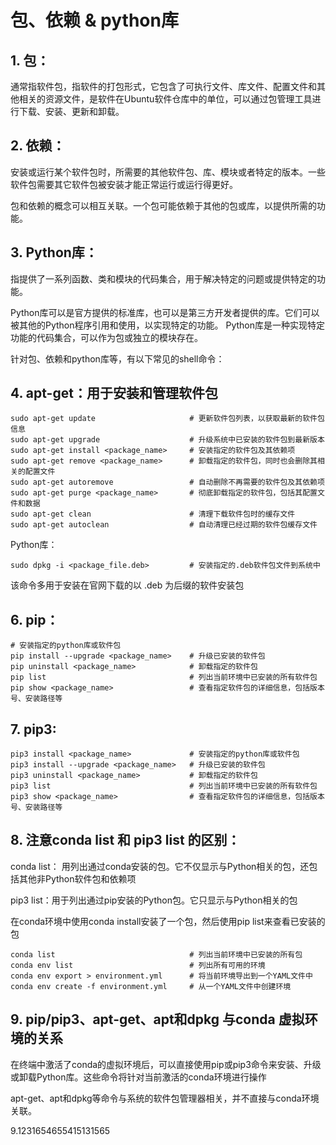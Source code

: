 # 包、依赖 & python库
## 1. 包：
通常指软件包，指软件的打包形式，它包含了可执行文件、库文件、配置文件和其他相关的资源文件，是软件在Ubuntu软件仓库中的单位，可以通过包管理工具进行下载、安装、更新和卸载。

## 2. 依赖：
安装或运行某个软件包时，所需要的其他软件包、库、模块或者特定的版本。一些软件包需要其它软件包被安装才能正常运行或运行得更好。

包和依赖的概念可以相互关联。一个包可能依赖于其他的包或库，以提供所需的功能。

## 3. Python库：
指提供了一系列函数、类和模块的代码集合，用于解决特定的问题或提供特定的功能。

Python库可以是官方提供的标准库，也可以是第三方开发者提供的库。它们可以被其他的Python程序引用和使用，以实现特定的功能。
Python库是一种实现特定功能的代码集合，可以作为包或独立的模块存在。

针对包、依赖和python库等，有以下常见的shell命令：

## 4. apt-get：用于安装和管理软件包
```
sudo apt-get update                     # 更新软件包列表，以获取最新的软件包信息
sudo apt-get upgrade                    # 升级系统中已安装的软件包到最新版本
sudo apt-get install <package_name>     # 安装指定的软件包及其依赖项
sudo apt-get remove <package_name>      # 卸载指定的软件包，同时也会删除其相关的配置文件
sudo apt-get autoremove                 # 自动删除不再需要的软件包及其依赖项
sudo apt-get purge <package_name>       # 彻底卸载指定的软件包，包括其配置文件和数据
sudo apt-get clean                      # 清理下载软件包时的缓存文件
sudo apt-get autoclean                  # 自动清理已经过期的软件包缓存文件
```
Python库：
```
sudo dpkg -i <package_file.deb>         # 安装指定的.deb软件包文件到系统中
```
该命令多用于安装在官网下载的以 .deb 为后缀的软件安装包

## 6. pip：
```
# 安装指定的python库或软件包
pip install --upgrade <package_name>    # 升级已安装的软件包
pip uninstall <package_name>            # 卸载指定的软件包
pip list                                # 列出当前环境中已安装的所有软件包
pip show <package_name>                 # 查看指定软件包的详细信息，包括版本号、安装路径等
```
## 7. pip3:
```
pip3 install <package_name>             # 安装指定的python库或软件包
pip3 install --upgrade <package_name>   # 升级已安装的软件包
pip3 uninstall <package_name>           # 卸载指定的软件包
pip3 list                               # 列出当前环境中已安装的所有软件包
pip3 show <package_name>                # 查看指定软件包的详细信息，包括版本号、安装路径等
```
## 8. 注意conda list 和 pip3 list 的区别：
conda list： 用列出通过conda安装的包。它不仅显示与Python相关的包，还包括其他非Python软件包和依赖项

pip3 list：用于列出通过pip安装的Python包。它只显示与Python相关的包

在conda环境中使用conda install安装了一个包，然后使用pip list来查看已安装的包
```
conda list                              # 列出当前环境中已安装的所有包
conda env list                          # 列出所有可用的环境
conda env export > environment.yml      # 将当前环境导出到一个YAML文件中
conda env create -f environment.yml     # 从一个YAML文件中创建环境
```

## 9. pip/pip3、apt-get、apt和dpkg 与conda 虚拟环境的关系
在终端中激活了conda的虚拟环境后，可以直接使用pip或pip3命令来安装、升级或卸载Python库。这些命令将针对当前激活的conda环境进行操作

apt-get、apt和dpkg等命令与系统的软件包管理器相关，并不直接与conda环境关联。









9.1231654655415131565
